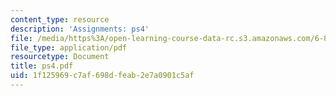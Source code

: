 ```yaml
---
content_type: resource
description: 'Assignments: ps4'
file: /media/https%3A/open-learning-course-data-rc.s3.amazonaws.com/6-821-programming-languages-fall-2002/1f125969c7af698dfeab2e7a0901c5af_ps4.pdf
file_type: application/pdf
resourcetype: Document
title: ps4.pdf
uid: 1f125969-c7af-698d-feab-2e7a0901c5af
---
```

